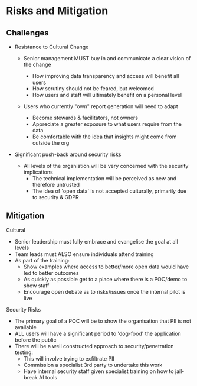 # Risks and Mitigation

## Challenges
* Resistance to Cultural Change 
  
  * Senior management MUST buy in and communicate a clear vision of the change
    * How improving data transparency and access will benefit all users
    * How scrutiny should not be feared, but welcomed
    * How users and staff will ultimately benefit on a personal level
  
  * Users who currently "own" report generation will need to adapt
    * Become stewards & facilitators, not owners
    * Appreciate a greater exposure to what users require from the data
    * Be comfortable with the idea that insights might come from outside the org    
  
* Significant push-back around security risks

  * All levels of the organistion will be very concerned with the security implications
    * The technical implementation will be perceived as new and therefore untrusted
    * The idea of 'open data' is not accepted culturally, primarily due to security & GDPR

## Mitigation

Cultural 
  - Senior leadership must fully embrace and evangelise the goal at all levels
  - Team leads must ALSO ensure individuals attend training
  - As part of the training:
    - Show examples where access to better/more open data would have led to better outcomes
    - As quickly as possible get to a place where there is a POC/demo to show staff
    - Encourage open debate as to risks/issues once the internal pilot is live

Security Risks
  - The primary goal of a POC will be to show the organisation that PII is not available
  - ALL users will have a significant period to 'dog-food' the application before the public
  - There will be a well constructed approach to security/penetration testing:
    - This will involve trying to exfiltrate PII
    - Commission a specialist 3rd party to undertake this work
    - Have internal security staff given specialist training on how to jail-break AI tools
